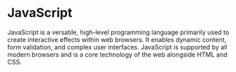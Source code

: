 # JavaScript

JavaScript is a versatile, high-level programming language primarily used to
create interactive effects within web browsers. It enables dynamic content, form
validation, and complex user interfaces. JavaScript is supported by all modern
browsers and is a core technology of the web alongside HTML and CSS.
